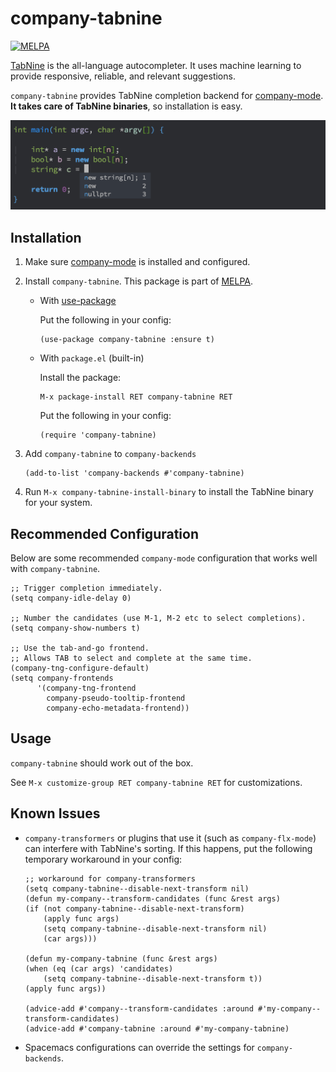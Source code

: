 # company-tabnine

[![MELPA](https://melpa.org/packages/company-tabnine-badge.svg)](https://melpa.org/#/company-tabnine)

[TabNine](https://tabnine.com/) is the all-language autocompleter. It uses machine learning to provide responsive, reliable, and relevant suggestions.

`company-tabnine` provides TabNine completion backend for [company-mode](https://github.com/company-mode/company-mode). **It takes care of TabNine binaries**, so installation is easy.

![screenshot](screenshot.png)

## Installation

1. Make sure [company-mode](https://github.com/company-mode/company-mode) is installed and configured.

2. Install `company-tabnine`. This package is part of [MELPA](https://melpa.org).

   - With [use-package](https://github.com/jwiegley/use-package)

	 Put the following in your config:

	 ```emacs
	 (use-package company-tabnine :ensure t)
	 ```
	 
   - With `package.el` (built-in)
   
	 Install the package:
	 ```emacs
	 M-x package-install RET company-tabnine RET
	 ```

	 Put the following in your config:
	 ```emacs
	 (require 'company-tabnine)
	 ```

3. Add `company-tabnine` to `company-backends`
   ```emacs
   (add-to-list 'company-backends #'company-tabnine)
   ```

4. Run `M-x company-tabnine-install-binary` to install the TabNine binary for your system.

## Recommended Configuration

Below are some recommended `company-mode` configuration that works well with `company-tabnine`.

```emacs
;; Trigger completion immediately.
(setq company-idle-delay 0)

;; Number the candidates (use M-1, M-2 etc to select completions).
(setq company-show-numbers t)

;; Use the tab-and-go frontend.
;; Allows TAB to select and complete at the same time.
(company-tng-configure-default)
(setq company-frontends
      '(company-tng-frontend
        company-pseudo-tooltip-frontend
        company-echo-metadata-frontend))
```

## Usage

`company-tabnine` should work out of the box.

See `M-x customize-group RET company-tabnine RET` for customizations.

## Known Issues

- `company-transformers` or plugins that use it (such as `company-flx-mode`) can interfere with TabNine's sorting. If this happens, put the following temporary workaround in your config:

    ```emacs
    ;; workaround for company-transformers
    (setq company-tabnine--disable-next-transform nil)
    (defun my-company--transform-candidates (func &rest args)
    (if (not company-tabnine--disable-next-transform)
        (apply func args)
        (setq company-tabnine--disable-next-transform nil)
        (car args)))

    (defun my-company-tabnine (func &rest args)
    (when (eq (car args) 'candidates)
        (setq company-tabnine--disable-next-transform t))
    (apply func args))

    (advice-add #'company--transform-candidates :around #'my-company--transform-candidates)
    (advice-add #'company-tabnine :around #'my-company-tabnine)
    ```

- Spacemacs configurations can override the settings for `company-backends`.
